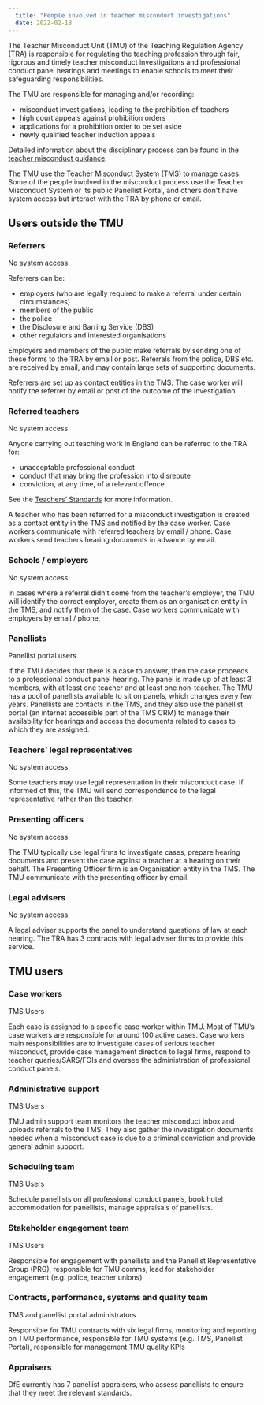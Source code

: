 ```yaml
---
  title: "People involved in teacher misconduct investigations"
  date: 2022-02-18
---
```


The Teacher Misconduct Unit (TMU) of the Teaching Regulation Agency (TRA) is responsible for regulating the teaching profession through fair, rigorous and timely teacher misconduct investigations and professional conduct panel hearings and meetings to enable schools to meet their safeguarding responsibilities.

The TMU are responsible for managing and/or recording:
- misconduct investigations, leading to the prohibition of teachers
- high court appeals against prohibition orders
- applications for a prohibition order to be set aside
- newly qualified teacher induction appeals

Detailed information about the disciplinary process can be found in the [teacher misconduct guidance](https://assets.publishing.service.gov.uk/government/uploads/system/uploads/attachment_data/file/886210/Teacher_misconduct_Disciplinary_Procedures_for_the_teaching_profession.pdf).

The TMU use the Teacher Misconduct System (TMS) to manage cases. Some of the people involved in the misconduct process use the Teacher Misconduct System or its public Panellist Portal, and others don't have system access but interact with the TRA by phone or email.

## Users outside the TMU

### Referrers

No system access

Referrers can be:
- employers (who are legally required to make a referral under certain circumstances)
- members of the public
- the police
- the Disclosure and Barring Service (DBS)
- other regulators and interested organisations

Employers and members of the public make referrals by sending one of these forms to the TRA by email or post. Referrals from the police, DBS etc. are received by email, and may contain large sets of supporting documents.

Referrers are set up as contact entities in the TMS. The case worker will notify the referrer by email or post of the outcome of the investigation.

### Referred teachers

No system access

Anyone carrying out teaching work in England can be referred to the TRA for:
- unacceptable professional conduct
- conduct that may bring the profession into disrepute
- conviction, at any time, of a relevant offence

See the [Teachers’ Standards](https://www.gov.uk/government/publications/teachers-standards) for more information.

A teacher who has been referred for a misconduct investigation is created as a contact entity in the TMS and notified by the case worker. Case workers communicate with referred teachers by email / phone. Case workers send teachers hearing documents in advance by email.


### Schools / employers

No system access

In cases where a referral didn’t come from the teacher’s employer, the TMU will identify the correct employer, create them as an organisation entity in the TMS, and notify them of the case. Case workers communicate with employers by email / phone.

### Panellists

Panellist portal users

If the TMU decides that there is a case to answer, then the case proceeds to a professional conduct panel hearing. The panel is made up of at least 3 members, with at least one teacher and at least one non-teacher. The TMU has a pool of panellists available to sit on panels, which changes every few years.
Panellists are contacts in the TMS, and they also use the panellist portal (an internet accessible part of the TMS CRM) to manage their availability for hearings and access the documents related to cases to which they are assigned.

### Teachers’ legal representatives

No system access

Some teachers may use legal representation in their misconduct case. If informed of this, the TMU will send correspondence to the legal representative rather than the teacher.

### Presenting officers

No system access

The TMU typically use legal firms to investigate cases, prepare hearing documents and present the case against a teacher at a hearing on their behalf.
The Presenting Officer firm is an Organisation entity in the TMS. The TMU communicate with the presenting officer by email.

### Legal advisers

No system access

A legal adviser supports the panel to understand questions of law at each hearing. The TRA has 3 contracts with legal adviser firms to provide this service.

## TMU users

### Case workers

TMS Users

Each case is assigned to a specific case worker within TMU. Most of TMU’s case workers are responsible for around 100 active cases. Case workers main responsibilities are to investigate cases of serious teacher misconduct, provide case management direction to legal firms, respond to teacher queries/SARS/FOIs and oversee the administration of professional conduct panels.

### Administrative support
TMS Users

TMU admin support team monitors the teacher misconduct inbox and uploads referrals to the TMS. They also gather the investigation documents needed when a misconduct case is due to a criminal conviction and provide general admin support.

### Scheduling team
TMS Users

Schedule panellists on all professional conduct panels, book hotel accommodation for panellists, manage appraisals of panellists.

### Stakeholder engagement team
TMS Users

Responsible for engagement with panellists and the Panellist Representative Group (PRG), responsible for TMU comms, lead for stakeholder engagement (e.g. police, teacher unions)

### Contracts, performance, systems and quality team
TMS and panellist portal administrators

Responsible for TMU contracts with six legal firms, monitoring and reporting on TMU performance, responsible for TMU systems (e.g. TMS, Panellist Portal), responsible for management TMU quality KPIs

### Appraisers
DfE currently has 7 panellist appraisers, who assess panellists to ensure that they meet the relevant standards.
